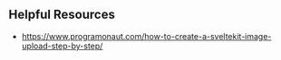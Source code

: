 ## Helpful Resources

- https://www.programonaut.com/how-to-create-a-sveltekit-image-upload-step-by-step/
